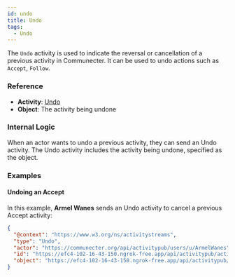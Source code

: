 ```yaml
---
id: undo
title: Undo
tags:
  - Undo
---
```


The `Undo` activity is used to indicate the reversal or cancellation of a previous activity in Communecter. It can be used to undo actions such as `Accept`, `Follow`.

### Reference

- **Activity**: [Undo](https://www.w3.org/TR/activitypub/#undo-activity-inbox)
- **Object**: The activity being undone

### Internal Logic

When an actor wants to undo a previous activity, they can send an Undo activity. The Undo activity includes the activity being undone, specified as the object.

### Examples

#### Undoing an Accept

In this example, **Armel Wanes** sends an Undo activity to cancel a previous Accept activity:

```json
{
  "@context": "https://www.w3.org/ns/activitystreams",
  "type": "Undo",
  "actor": "https://communecter.org/api/activitypub/users/u/ArmelWanes",
  "id": "https://efc4-102-16-43-150.ngrok-free.app/api/activitypub/activity/id/649d3b54b3a53",
  "object": "https://efc4-102-16-43-150.ngrok-free.app/api/activitypub/activity/id/649d39d47e6c3"
}

```

